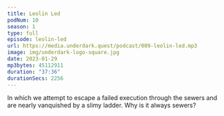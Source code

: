 ```yaml
---
title: Leolin Led
podNum: 10
season: 1
type: full
episode: leolin-led
url: https://media.underdark.quest/podcast/009-leolin-led.mp3
image: img/underdark-logo-square.jpg
date: 2023-01-29
mp3bytes: 45112911
duration: "37:36"
durationSecs: 2256
---
```


In which we attempt to escape a failed execution through the sewers and are nearly vanquished by
a slimy ladder. Why is it always sewers?
